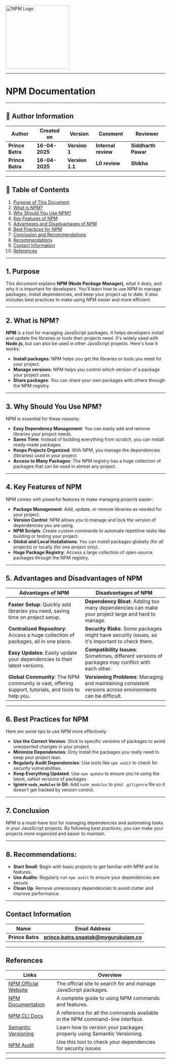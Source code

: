 <img src="https://github.com/npm/logos/blob/master/npm%20logo/npm-logo-red.png" alt="NPM Logo" width="200"/>

---

# NPM Documentation

---

## 👤 **Author Information**
| **Author** | **Created on** | **Version**  | **Comment** | **Reviewer** |
|------------|----------------|--------------|-------------|--------------|
| **Prince Batra**   | **16-04-2025**   | **Version 1** | **Internal review** | **Siddharth Pawar** |
| **Prince Batra**   | **16-04-2025**   | **Version 1.1** | **L0 review** | **Shikha** |

 ---
 
## 📜 Table of Contents

1. [Purpose of This Document](#1-purpose-of-this-document)  
2. [What is NPM?](#2-what-is-npm)  
3. [Why Should You Use NPM?](#3-why-should-you-use-npm)  
4. [Key Features of NPM](#4-key-features-of-npm)  
5. [Advantages and Disadvantages of NPM](#5-advantages-and-disadvantages-of-npm)  
6. [Best Practices for NPM](#6-best-practices-for-npm)  
7. [Conclusion and Recommendations](#7-conclusion-and-recommendations)
8. [Recommendations](#8-recommendations)
9. [Contact Information](#contact-information)
10. [References](#references)
    
---

## 1. Purpose

This document explains **NPM (Node Package Manager)**, what it does, and why it is important for developers. You'll learn how to use NPM to manage packages, install dependencies, and keep your project up to date. It also includes best practices to make using NPM easier and more efficient.

---

## 2. What is NPM?

**NPM** is a tool for managing JavaScript packages. It helps developers install and update the libraries or tools their projects need. It's widely used with **Node.js**, but can also be used in other JavaScript projects. Here's how it works:

- **Install packages**: NPM helps you get the libraries or tools you need for your project.
- **Manage versions**: NPM helps you control which version of a package your project uses.
- **Share packages**: You can share your own packages with others through the NPM registry.

---

## 3. Why Should You Use NPM?

NPM is essential for these reasons:

- **Easy Dependency Management**: You can easily add and remove libraries your project needs.
- **Saves Time**: Instead of building everything from scratch, you can install ready-made packages.
- **Keeps Projects Organized**: With NPM, you manage the dependencies (libraries) used in your project.
- **Access to Many Packages**: The NPM registry has a huge collection of packages that can be used in almost any project.

---

## 4. Key Features of NPM

NPM comes with powerful features to make managing projects easier:

- **Package Management**: Add, update, or remove libraries as needed for your project.
- **Version Control**: NPM allows you to manage and lock the version of dependencies you are using.
- **NPM Scripts**: Create custom commands to automate repetitive tasks like building or testing your project.
- **Global and Local Installations**: You can install packages globally (for all projects) or locally (for one project only).
- **Huge Package Registry**: Access a large collection of open-source packages through the NPM registry.

---

## 5. Advantages and Disadvantages of NPM

| **Advantages of NPM**                                           | **Disadvantages of NPM**                                      |
|------------------------------------------------------------------|--------------------------------------------------------------|
| **Faster Setup**: Quickly add libraries you need, saving time on project setup. | **Dependency Bloat**: Adding too many dependencies can make your project large and hard to manage. |
| **Centralized Repository**: Access a huge collection of packages, all in one place. | **Security Risks**: Some packages might have security issues, so it's important to check them. |
| **Easy Updates**: Easily update your dependencies to their latest versions. | **Compatibility Issues**: Sometimes, different versions of packages may conflict with each other. |
| **Global Community**: The NPM community is vast, offering support, tutorials, and tools to help you. | **Versioning Problems**: Managing and maintaining consistent versions across environments can be difficult. |

---

## 6. Best Practices for NPM

Here are some tips to use NPM more effectively:

- **Use the Correct Version**: Stick to specific versions of packages to avoid unexpected changes in your project.
- **Minimize Dependencies**: Only install the packages you really need to keep your project lean.
- **Regularly Audit Dependencies**: Use tools like `npm audit` to check for security vulnerabilities.
- **Keep Everything Updated**: Use `npm update` to ensure you're using the latest, safest versions of packages.
- **Ignore `node_modules` in Git**: Add `node_modules` to your `.gitignore` file so it doesn’t get tracked by version control.

---

## 7. Conclusion 
NPM is a must-have tool for managing dependencies and automating tasks in your JavaScript projects. By following best practices, you can make your projects more organized and easier to maintain.

---

## 8. Recommendations:
- **Start Small**: Begin with basic projects to get familiar with NPM and its features.
- **Use Audits**: Regularly run `npm audit` to ensure your dependencies are secure.
- **Clean Up**: Remove unnecessary dependencies to avoid clutter and improve performance.

---

## **Contact Information**
| **Name** | **Email Address**        |
|----------|--------------------------|
| **Prince Batra**  | **prince.batra.snaatak@mygurukulam.co**   |

---

## **References**

| **Links** | **Overview** |
|-----------|--------------|
| [NPM Official Website](https://www.npmjs.com/) | The official site to search for and manage JavaScript packages. |
| [NPM Documentation](https://docs.npmjs.com/) | A complete guide to using NPM commands and features. |
| [NPM CLI Docs](https://docs.npmjs.com/cli/) | A reference for all the commands available in the NPM command-line interface. |
| [Semantic Versioning](https://semver.org/) | Learn how to version your packages properly using Semantic Versioning. |
| [NPM Audit](https://docs.npmjs.com/cli/v7/commands/npm-audit) | Use this tool to check your dependencies for security issues. |

---

